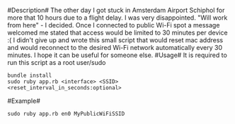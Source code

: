 #Description#
The other day I got stuck in Amsterdam Airport Schiphol for more that 10 hours due to a flight delay. I was very disappointed.
"Will work from here" - I decided. Once I connected to public Wi-Fi spot a message welcomed me
stated that access would be limited to 30 minutes per device :(
I didn't give up and wrote this small script that would reset mac address and would
reconnect to the desired Wi-Fi network automatically every 30 minutes.
I hope it can be useful for someone else.
#Usage#
It is required to run this script as a root user/sudo
```
bundle install
sudo ruby app.rb <interface> <SSID> <reset_interval_in_seconds:optional>
```
#Example#
```
sudo ruby app.rb en0 MyPublicWiFiSSID
```
